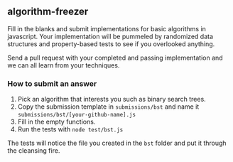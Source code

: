## algorithm-freezer

Fill in the blanks and submit implementations for basic algorithms
in javascript.  Your implementation will be pummeled by randomized
data structures and property-based tests to see if you overlooked
anything.

Send a pull request with your completed and passing implementation
and we can all learn from your techniques.

### How to submit an answer

1. Pick an algorithm that interests you such as binary search trees.
1. Copy the submission template in `submissions/bst` and name it
`submissions/bst/[your-github-name].js`
1. Fill in the empty functions.
1. Run the tests with `node test/bst.js`

The tests will notice the file you created in the `bst` folder
and put it through the cleansing fire.
